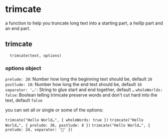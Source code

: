 # trimcate

a function to help you truncate long text into a starting part, a _hellip_ part and an end part.

## trimcate

```
  trimcate(text, options)
```

### options object

`prelude: 20`: Number how long the beginning text should be, default `20`
`postlude: 10`: Number how long the end text should be, default `10`
`separator: '…'`: String to glue start and end together, default `…`
`wholeWorlds: false`: Boolean telling trimcate preserve words and don't cut hard into the text, default `false`

you can set all or single or some of the options:

`trimcate("Hello World…", { wholeWords: true })`
`trimcate("Hello World…", { prelude: 36, postlude: 8 })`
`trimcate("Hello World…", { prelude: 24, separator: '🤍' })`
